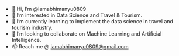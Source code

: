 - 👋 Hi, I’m @iamabhimanyu0809
- 👀 I’m interested in Data Science and Travel & Tourism.
- 🌱 I’m currently learning to implement the data science in travel and tourism industry.
- 💞️ I’m looking to collaborate on Machine Learning and Artificial Intelligence.
- 📫 Reach me @ iamabhimanyu0809@gmail.com

<!---
iamabhimanyu0809/iamabhimanyu0809 is a ✨ special ✨ repository because its `README.md` (this file) appears on your GitHub profile.
You can click the Preview link to take a look at your changes.
--->
